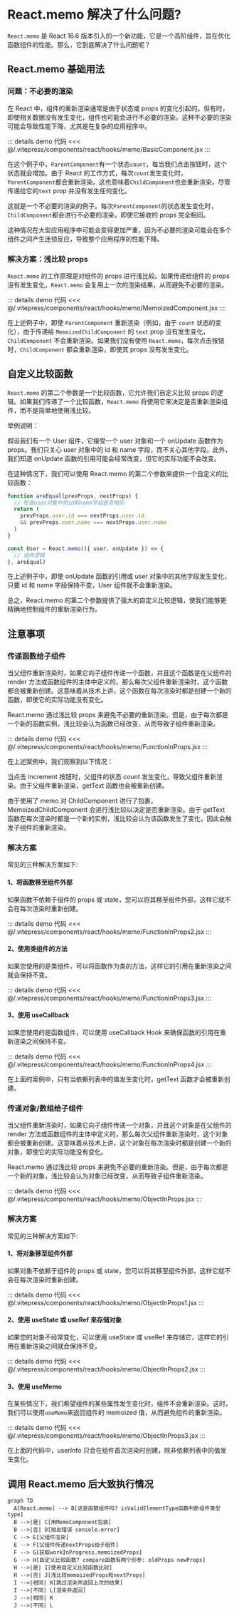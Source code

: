 # React.memo 解决了什么问题?

`React.memo` 是 React 16.6 版本引入的一个新功能，它是一个高阶组件，旨在优化函数组件的性能。那么，它到底解决了什么问题呢？

## React.memo 基础用法

### 问题：不必要的渲染

在 React 中，组件的重新渲染通常是由于状态或 props 的变化引起的。但有时，即使相关数据没有发生变化，组件也可能会进行不必要的渲染。这种不必要的渲染可能会导致性能下降，尤其是在复杂的应用程序中。

<div ref="memo1" />

::: details demo 代码
<<< @/.vitepress/components/react/hooks/memo/BasicComponent.jsx
:::

在这个例子中，`ParentComponent`有一个状态`count`，每当我们点击按钮时，这个状态就会增加。由于 React 的工作方式，每次`count`发生变化时，`ParentComponent`都会重新渲染。这也意味着`ChildComponent`也会重新渲染，尽管传递给它的`text` prop 并没有发生任何变化。

这就是一个不必要的渲染的例子。每次`ParentComponent`的状态发生变化时，`ChildComponent`都会进行不必要的渲染，即使它接收的 props 完全相同。

这种情况在大型应用程序中可能会变得更加严重，因为不必要的渲染可能会在多个组件之间产生连锁反应，导致整个应用程序的性能下降。

### 解决方案：浅比较 props

`React.memo` 的工作原理是对组件的 props 进行浅比较。如果传递给组件的 props 没有发生变化，`React.memo` 会复用上一次的渲染结果，从而避免不必要的渲染。

<div ref="memo2" />

::: details demo 代码
<<< @/.vitepress/components/react/hooks/memo/MemoizedComponent.jsx
:::

在上述例子中，即使 `ParentComponent` 重新渲染（例如，由于 `count` 状态的变化），由于传递给 `MemoizedChildComponent` 的 `text` prop 没有发生变化，`ChildComponent` 不会重新渲染。如果我们没有使用 `React.memo`，每次点击按钮时，`ChildComponent` 都会重新渲染，即使其 props 没有发生变化。

## 自定义比较函数

`React.memo` 的第二个参数是一个比较函数，它允许我们自定义比较 props 的逻辑。如果我们传递了一个比较函数，`React.memo` 将使用它来决定是否重新渲染组件，而不是简单地使用浅比较。

举例说明：

假设我们有一个 User 组件，它接受一个 user 对象和一个 onUpdate 函数作为 props。我们只关心 user 对象中的 id 和 name 字段，而不关心其他字段。此外，我们知道 onUpdate 函数的引用可能会经常改变，但它的实际功能不会改变。

在这种情况下，我们可以使用 React.memo 的第二个参数来提供一个自定义的比较函数：

```jsx
function areEqual(prevProps, nextProps) {
  // 检查user对象中的id和name字段是否相同
  return (
    prevProps.user.id === nextProps.user.id
    && prevProps.user.name === nextProps.user.name
  )
}

const User = React.memo(({ user, onUpdate }) => {
  // 组件逻辑
}, areEqual)
```

在上述例子中，即使 onUpdate 函数的引用或 user 对象中的其他字段发生变化，只要 id 和 name 字段保持不变，User 组件就不会重新渲染。

总之，React.memo 的第二个参数提供了强大的自定义比较逻辑，使我们能够更精确地控制组件的重新渲染行为。

## 注意事项

### 传递函数给子组件

当父组件重新渲染时，如果它向子组件传递一个函数，并且这个函数是在父组件的 render 方法或函数组件的主体中定义的，那么每次父组件重新渲染时，这个函数都会被重新创建。这意味着从技术上讲，这个函数在每次渲染时都是创建一个新的函数，即使它的实际功能没有变化。

React.memo 通过浅比较 props 来避免不必要的重新渲染。但是，由于每次都是一个新的函数实例，浅比较会认为函数已经改变，从而导致子组件重新渲染。

<div ref="memo3" />

::: details demo 代码
<<< @/.vitepress/components/react/hooks/memo/FunctionInProps.jsx
:::

在上述案例中，我们观察到以下情况：

当点击 Increment 按钮时，父组件的状态 count 发生变化，导致父组件重新渲染。由于父组件重新渲染，getText 函数也会被重新创建。

由于使用了 memo 对 ChildComponent 进行了包裹，MemoizedChildComponent 会进行浅比较以决定是否重新渲染。由于 getText 函数在每次渲染时都是一个新的实例，浅比较会认为该函数发生了变化，因此会触发子组件的重新渲染。

### 解决方案

常见的三种解决方案如下:

#### 1、将函数移至组件外部

如果函数不依赖于组件的 props 或 state，您可以将其移至组件外部，这样它就不会在每次渲染时重新创建。

<div ref="memo4" />

::: details demo 代码
<<< @/.vitepress/components/react/hooks/memo/FunctionInProps2.jsx
:::

#### 2、使用类组件的方法

如果您使用的是类组件，可以将函数作为类的方法，这样它的引用在重新渲染之间就会保持不变。

<div ref="memo5" />

::: details demo 代码
<<< @/.vitepress/components/react/hooks/memo/FunctionInProps3.jsx
:::

#### 3、使用 useCallback

如果您使用的是函数组件，可以使用 useCallback Hook 来确保函数的引用在重新渲染之间保持不变。

<div ref="memo6" />

::: details demo 代码
<<< @/.vitepress/components/react/hooks/memo/FunctionInProps4.jsx
:::

在上面的案例中，只有当依赖列表中的值发生变化时，getText 函数才会被重新创建。

### 传递对象/数组给子组件

当父组件重新渲染时，如果它向子组件传递一个对象，并且这个对象是在父组件的 render 方法或函数组件的主体中定义的，那么每次父组件重新渲染时，这个对象都会被重新创建。这意味着从技术上讲，这个对象在每次渲染时都是创建一个新的对象，即使它的实际功能没有变化。

React.memo 通过浅比较 props 来避免不必要的重新渲染。但是，由于每次都是一个新的对象，浅比较会认为对象已经改变，从而导致子组件重新渲染。

<div ref="memo7" />

::: details demo 代码
<<< @/.vitepress/components/react/hooks/memo/ObjectInProps.jsx
:::

### 解决方案

常见的三种解决方案如下:

#### 1、将对象移至组件外部

如果对象不依赖于组件的 props 或 state，您可以将其移至组件外部，这样它就不会在每次渲染时重新创建。

<div ref="memo8" />

::: details demo 代码
<<< @/.vitepress/components/react/hooks/memo/ObjectInProps1.jsx
:::

#### 2、使用 useState 或 useRef 来存储对象

如果您的对象不经常变化，可以使用 useState 或 useRef 来存储它，这样它的引用在重新渲染之间就会保持不变。

<div ref="memo9" />

::: details demo 代码
<<< @/.vitepress/components/react/hooks/memo/ObjectInProps2.jsx
:::

#### 3、使用 useMemo

在某些情况下，我们希望组件的某些属性发生变化时，组件不会重新渲染。这时，我们可以使用`useMemo`来返回组件的 memoized 值，从而避免组件的重新渲染。

<div ref="memo10" />

::: details demo 代码
<<< @/.vitepress/components/react/hooks/memo/ObjectInProps3.jsx
:::

在上面的代码中，userInfo 只会在组件首次渲染时创建，除非依赖列表中的值发生变化。

## 调用 React.memo 后大致执行情况

```mermaid
graph TD
  A[React.memo] --> B[这是函数组件吗? isValidElementType函数判断组件类型type]
  B -->|是| C[用MemoComponent包装]
  B -->|否| D[抛出错误 console.error]
  C --> E[父组件渲染]
  E --> F[父组件传递nextProps给子组件]
  F --> G[获取workInProgress.memoizedProps]
  G --> H[自定义比较函数? compare函数有两个形参: oldProps newProps]
  H -->|是| I[使用自定义比较函数比较]
  H -->|否| J[浅比较memoizedProps和nextProps]
  I -->|相同| K[跳过渲染并返回上次的结果]
  I -->|不同| L[渲染并返回]
  J -->|相同| K
  J -->|不同| L
```

<script setup>
import { ref } from 'vue'
import renderReact from '#/components/react/renderReact'
import BasicComponent from '#/components/react/hooks/memo/BasicComponent'
import MemoizedComponent from '#/components/react/hooks/memo/MemoizedComponent'
import FunctionInProps from '#/components/react/hooks/memo/FunctionInProps'
import FunctionInProps2 from '#/components/react/hooks/memo/FunctionInProps2'
import FunctionInProps3 from '#/components/react/hooks/memo/FunctionInProps3'
import FunctionInProps4 from '#/components/react/hooks/memo/FunctionInProps4'
import ObjectInProps from '#/components/react/hooks/memo/ObjectInProps'
import ObjectInProps1 from '#/components/react/hooks/memo/ObjectInProps1'
import ObjectInProps2 from '#/components/react/hooks/memo/ObjectInProps2'
import ObjectInProps3 from '#/components/react/hooks/memo/ObjectInProps3'
const memo1 = ref(null)
const memo2 = ref(null)
const memo3 = ref(null)
const memo4 = ref(null)
const memo5 = ref(null)
const memo6 = ref(null)
const memo7 = ref(null)
const memo8 = ref(null)
const memo9 = ref(null)
const memo10 = ref(null)
renderReact(BasicComponent, memo1)
renderReact(MemoizedComponent, memo2)
renderReact(FunctionInProps, memo3)
renderReact(FunctionInProps2, memo4)
renderReact(FunctionInProps3, memo5)
renderReact(FunctionInProps4, memo6)
renderReact(ObjectInProps, memo7)
renderReact(ObjectInProps1, memo8)
renderReact(ObjectInProps2, memo9)
renderReact(ObjectInProps3, memo10)
</script>
